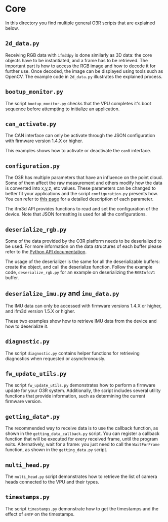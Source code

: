 # Core
In this directory you find multiple general O3R scripts that are explained below.

## `2d_data.py`
Receiving RGB data with `ifm3dpy` is done similarly as 3D data: the core objects have to be instantiated, and a frame has to be retrieved. 
The important part is how to access the RGB image and how to decode it for further use.
Once decoded, the image can be displayed using tools such as OpenCV. The example code in `2d_data.py` illustrates the explained process.


## `bootup_monitor.py`
The script `bootup_monitor.py` checks that the VPU completes it's boot sequence before attempting to initialize an application.

## `can_activate.py`

The CAN interface can only be activate through the JSON configuration with firmware version 1.4.X or higher.

This examples shows how to activate or deactivate the `can0` interface.

## `configuration.py`

The O3R has multiple parameters that have an influence on the point cloud. Some of them affect the raw measurement and others modify how the data is converted into x,y,z, etc values. These parameters can be changed to better fit your applications and the script `configuration.py` presents how. You can refer to [this page](https://ifm3d.com/latest/Technology/3D/index_3d.html) for a detailed description of each parameter.

The ifm3d API provides functions to read and set the configuration of the device. Note that JSON formatting is used for all the configurations.

## `deserialize_rgb.py`

Some of the data provided by the O3R platform needs to be deserialized to be used. 
For more information on the data structures of each buffer please refer to the [Python API documentation](https://api.ifm3d.com/latest/_autosummary/ifm3dpy.deserialize.html).

The usage of the deserializer is the same for all the deserializable buffers: create the object, and call the deserialize function. Follow the example code, `deserialize_rgb.py` for an example on deserializing the `RGBInfoV1` buffer.

## `deserialize_imu.py` and `imu_data.py`

The IMU data can only be accessed with firmware versions 1.4.X or higher, and ifm3d version 1.5.X or higher.

These two examples show how to retrieve IMU data from the device and how to deserialize it.

## `diagnostic.py`
The script `diagnostic.py` contains helper functions for retrieving diagnostics when requested or asynchronously.

## `fw_update_utils.py`

The script `fw_update_utils.py` demonstrates how to perform a firmware update for your O3R system. Additionally, the script includes several utility functions that provide information, such as determining the current firmware version.

## `getting_data*.py`

The recommended way to receive data is to use the callback function, as shown in the `getting_data_callback.py` script. You can register a callback function that will be executed for every received frame, until the program exits. Alternatively, wait for a frame: you just need to call the `WaitForFrame` function, as shown in the `getting_data.py` script. 

## `multi_head.py`
The `multi_head.py` script demonstrates how to retrieve the list of camera heads connected to the VPU and their types. 

## `timestamps.py`

The script `timestamps.py` demonstrate how to get the timestamps and the effect of `sNTP` on the timestamps.
